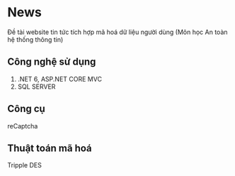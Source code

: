 # News
Đề tài website tin tức tích hợp mã hoá dữ liệu người dùng (Môn học An toàn hệ thống thông tin)

## Công nghệ sử dụng
1. .NET 6, ASP.NET CORE MVC
2. SQL SERVER

## Công cụ
reCaptcha

## Thuật toán mã hoá
Tripple DES
